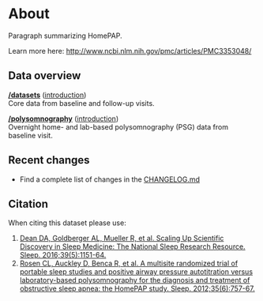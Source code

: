 # About

Paragraph summarizing HomePAP.

Learn more here: http://www.ncbi.nlm.nih.gov/pmc/articles/PMC3353048/

## Data overview

**[/datasets](:files_path:/datasets)** ([introduction](:pages_path:/dataset-introduction.md)) <br/> Core data from baseline and follow-up visits.

**[/polysomnography](:files_path:/polysomnography)** ([introduction](:pages_path:/polysomnography-introduction.md)) <br/> Overnight home- and lab-based polysomnography (PSG) data from baseline visit.

## Recent changes

- Find a complete list of changes in the [CHANGELOG.md](:pages_path:/CHANGELOG.md)

## Citation

When citing this dataset please use:

1. [Dean DA, Goldberger AL, Mueller R, et al. Scaling Up Scientific Discovery in Sleep Medicine: The National Sleep Research Resource. Sleep. 2016;39(5):1151-64.](http://www.ncbi.nlm.nih.gov/pubmed/27070134)
2. [Rosen CL, Auckley D, Benca R, et al. A multisite randomized trial of portable sleep studies and positive airway pressure autotitration versus laboratory-based polysomnography for the diagnosis and treatment of obstructive sleep apnea: the HomePAP study. Sleep. 2012;35(6):757-67.](https://www.ncbi.nlm.nih.gov/pubmed/22654195)
